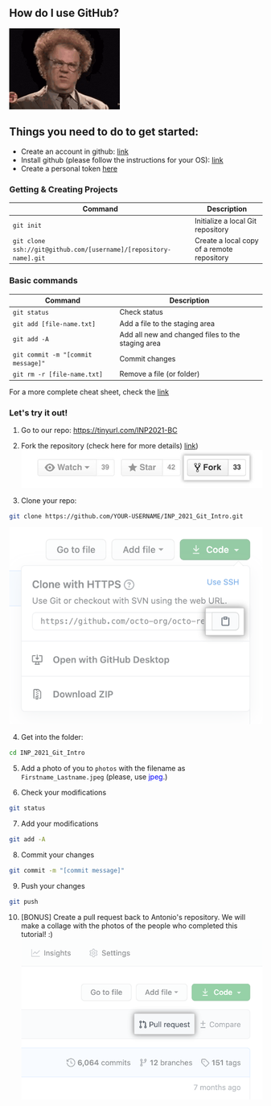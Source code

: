 ## How do I use GitHub?
![Recordit GIF](images/huh-confused.gif)


## Things you need to do to get started:

- Create an account in github: [link](https://github.com/join) 
- Install github (please follow the instructions for your OS): [link](https://github.com/git-guides/install-git)
- Create a personal token [here](https://docs.github.com/en/github/authenticating-to-github/keeping-your-account-and-data-secure/creating-a-personal-access-token) 

### Getting & Creating Projects

| Command | Description |
| ------- | ----------- |
| `git init` | Initialize a local Git repository |
| `git clone ssh://git@github.com/[username]/[repository-name].git` | Create a local copy of a remote repository |

### Basic commands

| Command | Description |
| ------- | ----------- |
| `git status` | Check status |
| `git add [file-name.txt]` | Add a file to the staging area |
| `git add -A` | Add all new and changed files to the staging area |
| `git commit -m "[commit message]"` | Commit changes |
| `git rm -r [file-name.txt]` | Remove a file (or folder) |

For a more complete cheat sheet, check the [link](https://education.github.com/git-cheat-sheet-education.pdf)

### Let's try it out! 
1. Go to our repo: https://tinyurl.com/INP2021-BC

2. Fork the repository (check here for more details) [link](https://docs.github.com/en/get-started/quickstart/fork-a-repo))
![fork-a-repo](images/fork_button.jpeg)

3. Clone your repo:
```bash
git clone https://github.com/YOUR-USERNAME/INP_2021_Git_Intro.git
```
![clone](images/https-url-clone.png)

4. Get into the folder:
```bash
cd INP_2021_Git_Intro
```

5. Add a photo of you to `photos` with the filename as `Firstname_Lastname.jpeg` (please, use <span style="color:blue"> jpeg</span>.)

6. Check your modifications
```bash
git status
```

7. Add your modifications
```bash
git add -A
```

8. Commit your changes
```bash
git commit -m "[commit message]"
```

9. Push your changes
```bash
git push
```

10. [BONUS] Create a pull request back to Antonio's repository. We will make a collage with the photos of the people who completed this tutorial! :)
![pull_req](images/pull-request-start-review-button.png)
